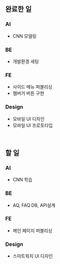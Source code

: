 <h2>완료한 일</h2>
<h3>AI</h3>
<ul>
  <li>CNN 모델링</li>
</ul>

<h3>BE</h3>
<ul>
  <li>개발환경 세팅</li>
</ul>

<h3>FE</h3>
<ul>
  <li>사이드 메뉴 퍼블리싱</li>
  <li>햄버거 버튼 구현</li>
</ul>

<h3>Design</h3>
<ul>
  <li>모바일 UI 디자인</li>
  <li>모바일 UI 프로토타입</li>
</ul>
<br>

<h2>할 일</h2>
<h3>AI</h3>
<ul>
  <li>CNN 학습</li>
</ul>

<h3>BE</h3>
<ul>
  <li>AQ, FAQ DB, API설계</li>
</ul>

<h3>FE</h3>
<ul>
  <li>메인 페이지 퍼블리싱</li>
</ul>

<h3>Design</h3>
<ul>
  <li>스마트워치 UI 디자인</li>
</ul>